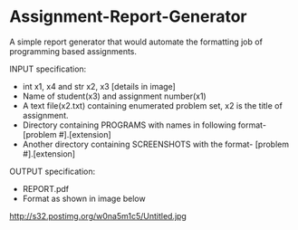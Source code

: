 # Assignment-Report-Generator
A simple report generator that would automate the formatting job of programming based assignments.

INPUT specification:
  * int x1, x4 and str x2, x3 [details in image]
  * Name of student(x3) and assignment number(x1)
  * A text file(x2.txt) containing enumerated problem set, x2 is the title of assignment.
  * Directory containing PROGRAMS with names in following format- [problem #].[extension]
  * Another directory containing SCREENSHOTS with the format-     [problem #].[extension]

OUTPUT specification:  
  * REPORT.pdf
  * Format as shown in image below

http://s32.postimg.org/w0na5m1c5/Untitled.jpg


  
  
